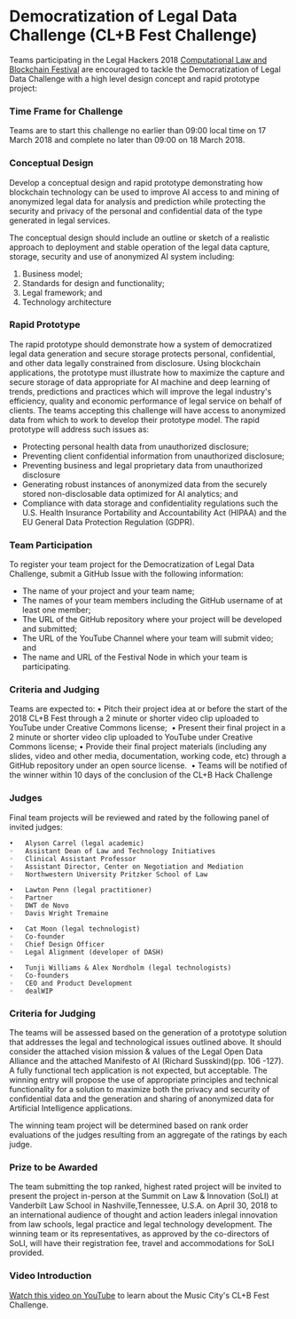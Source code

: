 # Democratization of Legal Data Challenge (CL+B Fest Challenge)

Teams participating in the Legal Hackers 2018 [Computational Law and Blockchain Festival](https://legalhackers.org/clbfest2018) are encouraged to tackle the Democratization of Legal Data Challenge with a high level design concept and rapid prototype project:

### Time Frame for Challenge

Teams are to start this challenge no earlier than 09:00 local time on 17 March 2018 and complete no later than 09:00 on 18 March 2018.

### Conceptual Design

Develop a conceptual design and rapid prototype demonstrating how blockchain technology can be used to improve AI access to and mining of anonymized legal data for analysis and prediction while protecting the security and privacy of the personal and confidential data of the type generated in legal services.

The conceptual design should include an outline or sketch of a realistic approach to deployment and stable operation of the legal data capture, storage, security and use of anonymized AI system including:

1. Business model;
2. Standards for design and functionality;
3. Legal framework; and
4. Technology architecture

### Rapid Prototype

The rapid prototype should demonstrate how a system of democratized legal data generation and secure storage protects personal, confidential, and other data legally constrained from disclosure. Using blockchain applications, the prototype must illustrate how to maximize the capture and secure storage of data appropriate for AI machine and deep learning of trends, predictions and practices which will improve the legal industry's efficiency, quality and economic performance of legal service on behalf of clients. The teams accepting this challenge will have access to anonymized data from which to work to develop their prototype model. The rapid prototype will address such issues as:

- Protecting personal health data from unauthorized disclosure;
- Preventing client confidential information from unauthorized disclosure;
- Preventing business and legal proprietary data from unauthorized disclosure
- Generating robust instances of anonymized data from the securely stored non-disclosable data optimized for AI analytics; and
- Compliance with data storage and confidentiality regulations such the U.S. Health Insurance Portability and Accountability Act (HIPAA) and the EU General Data Protection Regulation (GDPR).

### Team Participation

To register your team project for the Democratization of Legal Data Challenge, submit a GitHub Issue with the following information:

- The name of your project and your team name;
- The names of your team members including the GitHub username of at least one member;
- The URL of the GitHub repository where your project will be developed and submitted;
- The URL of the YouTube Channel where your team will submit video; and
- The name and URL of the Festival Node in which your team is participating.

### Criteria and Judging

Teams are expected to:
	•	Pitch their project idea at or before the start of the 2018 CL+B Fest through a 2 minute or shorter video clip uploaded to YouTube under Creative Commons license; 
	•	Present their final project in a 2 minute or shorter video clip uploaded to YouTube under Creative Commons license;
	•	Provide their final project materials (including any slides, video and other media, documentation, working code, etc) through a GitHub repository under an open source license. 
	•	Teams will be notified of the winner within 10 days of the conclusion of the CL+B Hack Challenge 

### Judges

Final team projects will be reviewed and rated by the following panel of invited judges:

	•	Alyson Carrel (legal academic) 
	◦	Assistant Dean of Law and Technology Initiatives 
	◦	Clinical Assistant Professor 
	◦	Assistant Director, Center on Negotiation and Mediation 
	◦	Northwestern University Pritzker School of Law

	•	Lawton Penn (legal practitioner) 
	◦	Partner 
	◦	DWT de Novo 
	◦	Davis Wright Tremaine 
	
  	•	Cat Moon (legal technologist) 
	◦	Co-founder 
	◦	Chief Design Officer 
	◦	Legal Alignment (developer of DASH) 
	
  	•	Tunji Williams & Alex Nordholm (legal technologists) 
	◦	Co-founders  
	◦	CEO and Product Development 
	◦	dealWIP 

### Criteria for Judging

The teams will be assessed based on the generation of a prototype solution that addresses the legal and technological issues outlined above. It should consider the attached vision mission & values of the Legal Open Data Alliance and the attached Manifesto of AI (Richard Susskind)(pp. 106 -127). A fully functional tech application is not expected, but acceptable. The winning entry will propose the use of appropriate principles and technical functionality for a solution to maximize both the privacy and security of confidential data and the generation and sharing of anonymized data for Artificial Intelligence applications.

The winning team project will be determined based on rank order evaluations of the judges resulting from an aggregate of the ratings by each judge.

### Prize to be Awarded
The team submitting the top ranked, highest rated project will be invited to present the project in-person at the Summit on Law & Innovation (SoLI) at Vanderbilt Law School in Nashville,Tennessee, U.S.A. on April 30, 2018 to an international audience of thought and action leaders inlegal innovation from law schools, legal practice and legal technology development. The winning team or its representatives, as approved by the co-directors of SoLI, will have their registration fee, travel and accommodations for SoLI provided.

### Video Introduction

[Watch this video on YouTube](http://www.youtube.com/watch?v=p77zuekoWn4) to learn about the Music City's CL+B Fest Challenge.
